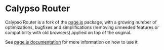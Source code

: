 # Calypso Router

Calypso Router is a fork of the [page.js](https://github.com/visionmedia/page.js) package, with a growing number of optimizations, bugfixes and simplifications (removing unneeded features or compatibility with old browsers) applied on top of the original.

See [page.js documentation](https://github.com/visionmedia/page.js) for more information on how to use it.
